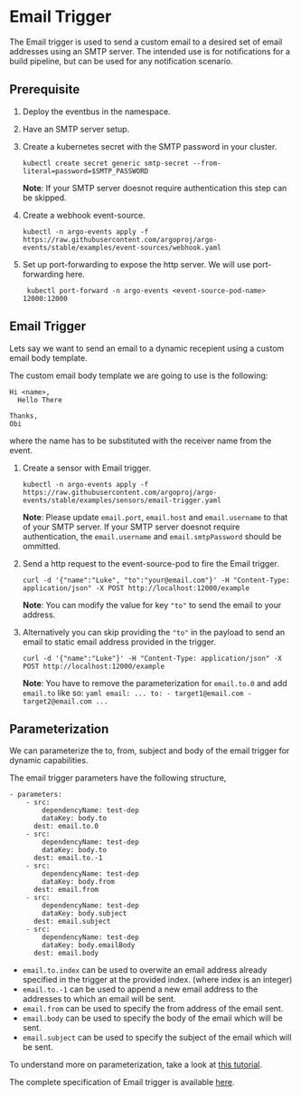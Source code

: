 # Email Trigger

The Email trigger is used to send a custom email to a desired set of email addresses using an SMTP server. The intended use is for notifications for a build pipeline, but can be used for any notification scenario.

## Prerequisite

1.  Deploy the eventbus in the namespace.

2.  Have an SMTP server setup.

3.  Create a kubernetes secret with the SMTP password in your cluster.

        kubectl create secret generic smtp-secret --from-literal=password=$SMTP_PASSWORD

    **Note**: If your SMTP server doesnot require authentication this step can be skipped.

4.  Create a webhook event-source.

        kubectl -n argo-events apply -f https://raw.githubusercontent.com/argoproj/argo-events/stable/examples/event-sources/webhook.yaml

5.  Set up port-forwarding to expose the http server. We will
    use port-forwarding here.

         kubectl port-forward -n argo-events <event-source-pod-name> 12000:12000

## Email Trigger

Lets say we want to send an email to a dynamic recepient using a custom email body template.

The custom email body template we are going to use is the following:

```
Hi <name>,
  Hello There

Thanks,
Obi
```

where the name has to be substituted with the receiver name from the event.

1.  Create a sensor with Email trigger.

        kubectl -n argo-events apply -f https://raw.githubusercontent.com/argoproj/argo-events/stable/examples/sensors/email-trigger.yaml

    **Note**: Please update `email.port`, `email.host` and `email.username` to that of your SMTP server.
    If your SMTP server doesnot require authentication, the `email.username` and `email.smtpPassword` should be ommitted.

2.  Send a http request to the event-source-pod to fire the Email trigger.

        curl -d '{"name":"Luke", "to":"your@email.com"}' -H "Content-Type: application/json" -X POST http://localhost:12000/example

    **Note**: You can modify the value for key `"to"` to send the email to your address.

3.  Alternatively you can skip providing the `"to"` in the payload to send an email to static email address provided in the trigger.

        curl -d '{"name":"Luke"}' -H "Content-Type: application/json" -X POST http://localhost:12000/example

    **Note**: You have to remove the parameterization for `email.to.0` and add `email.to` like so:
    `yaml
    email:
      ...
      to:
        - target1@email.com
        - target2@email.com
      ...
    `

## Parameterization

We can parameterize the to, from, subject and body of the email trigger for dynamic capabilities.

The email trigger parameters have the following structure,

    - parameters:
        - src:
            dependencyName: test-dep
            dataKey: body.to
          dest: email.to.0
        - src:
            dependencyName: test-dep
            dataKey: body.to
          dest: email.to.-1
        - src:
            dependencyName: test-dep
            dataKey: body.from
          dest: email.from
        - src:
            dependencyName: test-dep
            dataKey: body.subject
          dest: email.subject
        - src:
            dependencyName: test-dep
            dataKey: body.emailBody
          dest: email.body

- `email.to.index` can be used to overwite an email address already specified in the trigger at the provided index. (where index is an integer)
- `email.to.-1` can be used to append a new email address to the addresses to which an email will be sent.
- `email.from` can be used to specify the from address of the email sent.
- `email.body` can be used to specify the body of the email which will be sent.
- `email.subject` can be used to specify the subject of the email which will be sent.

To understand more on parameterization, take a look at [this tutorial](https://argoproj.github.io/argo-events/tutorials/02-parameterization/).

The complete specification of Email trigger is available [here](../../APIs.md#argoproj.io/v1alpha1.EmailTrigger).
